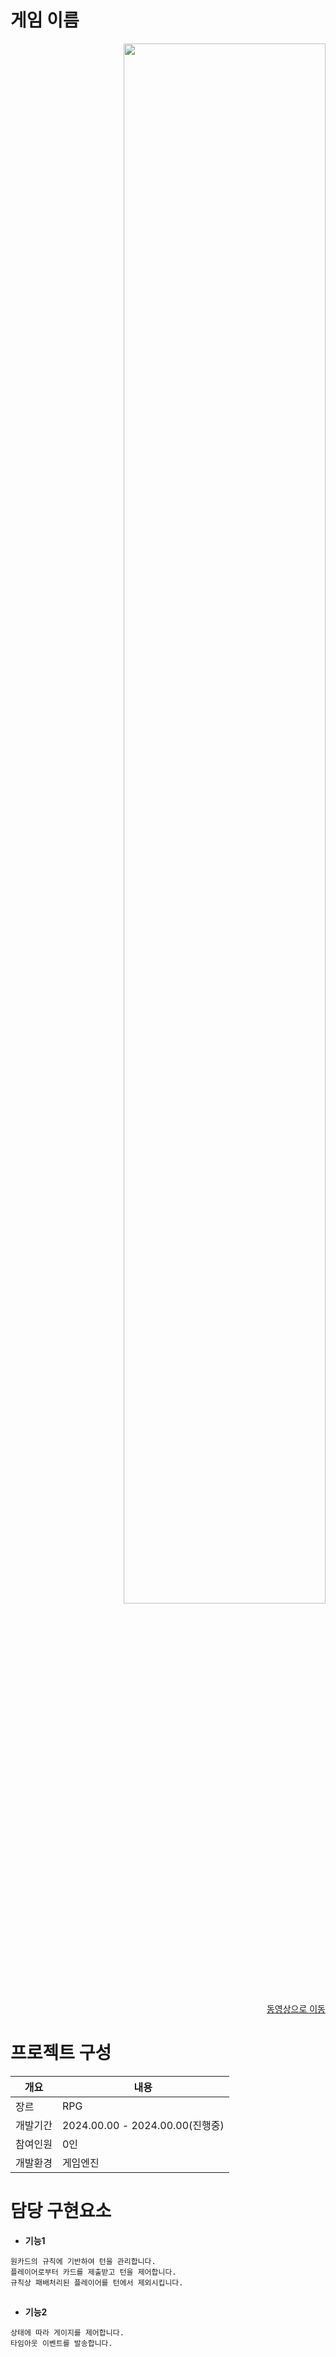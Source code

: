 # 게임 이름

<p align="right">  
  <a href="https://youtu.be/FjVJnLojaAo">
    <img src="https://github.com/1506022022/MyPortfolio/assets/88864717/6358a717-736b-446b-90bb-528106250da7" width="80%" height="80%">
  </a>
</p>
  
<div align="right">
    <a href="https://youtu.be/FjVJnLojaAo">동영상으로 이동</a>
</div>


# 프로젝트 구성
|개요|내용|
|---|---|
|장르|RPG|
|개발기간|2024.00.00 - 2024.00.00(진행중)|
|참여인원|0인|
|개발환경|게임엔진|

# 담당 구현요소

- **기능1**
```
원카드의 규칙에 기반하여 턴을 관리합니다.   
플레이어로부터 카드를 제출받고 턴을 제어합니다.   
규칙상 패배처리된 플레이어를 턴에서 제외시킵니다.
```
##
- **기능2**   
```
상태에 따라 게이지를 제어합니다.   
타임아웃 이벤트를 발송합니다.
```
